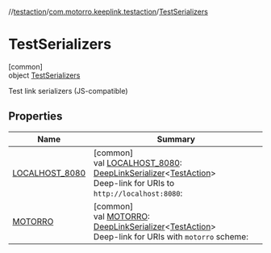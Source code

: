 //[testaction](../../../index.md)/[com.motorro.keeplink.testaction](../index.md)/[TestSerializers](index.md)

# TestSerializers

[common]\
object [TestSerializers](index.md)

Test link serializers (JS-compatible)

## Properties

| Name | Summary |
|---|---|
| [LOCALHOST_8080](-l-o-c-a-l-h-o-s-t_8080.md) | [common]<br>val [LOCALHOST_8080](-l-o-c-a-l-h-o-s-t_8080.md): [DeepLinkSerializer](../../../../deeplink/deeplink/com.motorro.keeplink.deeplink/-deep-link-serializer/index.md)&lt;[TestAction](../-test-action/index.md)&gt;<br>Deep-link for URIs to `http://localhost:8080`: |
| [MOTORRO](-m-o-t-o-r-r-o.md) | [common]<br>val [MOTORRO](-m-o-t-o-r-r-o.md): [DeepLinkSerializer](../../../../deeplink/deeplink/com.motorro.keeplink.deeplink/-deep-link-serializer/index.md)&lt;[TestAction](../-test-action/index.md)&gt;<br>Deep-link for URIs with `motorro` scheme: |
